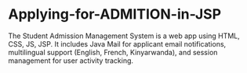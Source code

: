 # Applying-for-ADMITION-in-JSP
The Student Admission Management System is a web app using HTML, CSS, JS, JSP. It includes Java Mail for applicant email notifications, multilingual support (English, French, Kinyarwanda), and session management for user activity tracking.
